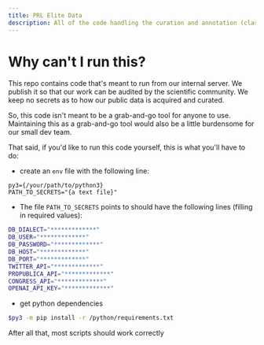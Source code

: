 ```yaml
---
title: PRL Elite Data
description: All of the code handling the curation and annotation (classification) of elite rhetoric (collected from various sources).
---
```


# Why can't I run this?

This repo contains code that's meant to run from our internal server. We publish it so that our work can be audited by the scientific community. We keep no secrets as to how our public data is acquired and curated.

So, this code isn't meant to be a grab-and-go tool for anyone to use. Maintaining this as a grab-and-go tool would also be a little burdensome for our small dev team.

That said, if you'd like to run this code yourself, this is what you'll have to do:

- create an `env` file with the following line:

```
py3={/your/path/to/python3}
PATH_TO_SECRETS="{a text file}"
```

- The file `PATH_TO_SECRETS` points to should have the following lines (filling in required values):
```bash
DB_DIALECT="*************"
DB_USER="*************"
DB_PASSWORD="*************"
DB_HOST="*************"
DB_PORT="*************"
TWITTER_API="*************"
PROPUBLICA_API="*************"
CONGRESS_API="*************"
OPENAI_API_KEY="*************"
```

- get python dependencies
```bash
$py3 -m pip install -r /python/requirements.txt
```

After all that, most scripts should work correctly
